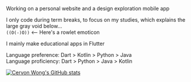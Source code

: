 Working on a personal website and a design exploration mobile app 

I only code during term breaks, to focus on my studies, which explains the large gray void below...
<br>
`((O(-)O))` <-- Here's a rowlet emoticon

I mainly make educational apps in Flutter

Language preference: Dart > Kotlin > Python > Java
<br>
Language proficiency: Dart > Python > Java > Kotlin

[![Cervon Wong's GitHub stats](https://github-readme-stats.vercel.app/api?username=cervonwong&show_icons=true&include_all_commits=true)](https://github.com/cervonwong)
